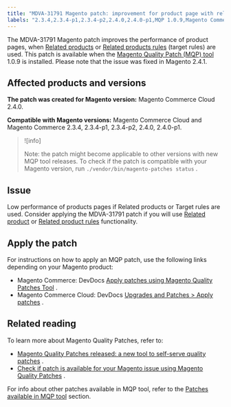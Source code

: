 ```yaml
---
title: "MDVA-31791 Magento patch: improvement for product page with related products and target rules"
labels: "2.3.4,2.3.4-p1,2.3.4-p2,2.4.0,2.4.0-p1,MQP 1.0.9,Magento Commerce,Magento Commerce Cloud,Magento Quality Patches,performance,product page,support tools"
---
```


The MDVA-31791 Magento patch improves the performance of product pages, when [Related products](https://docs.magento.com/user-guide/catalog/settings-advanced-related-products.html) or [Related products rules](https://docs.magento.com/user-guide/marketing/product-related-rules.html) (target rules) are used. This patch is available when the [Magento Quality Patch (MQP) tool](https://support.magento.com/hc/en-us/articles/360047139492) 1.0.9 is installed. Please note that the issue was fixed in Magento 2.4.1.

## Affected products and versions

 **The patch was created for Magento version:** Magento Commerce Cloud 2.4.0.

 **Compatible with Magento versions:** Magento Commerce Cloud and Magento Commerce 2.3.4, 2.3.4-p1, 2.3.4-p2, 2.4.0, 2.4.0-p1.

>![info]
>
>Note: the patch might become applicable to other versions with new MQP tool releases. To check if the patch is compatible with your Magento version, run `./vendor/bin/magento-patches status` .

## Issue

Low performance of products pages if Related products or Target rules are used. Consider applying the MDVA-31791 patch if you will use [Related product](https://docs.magento.com/user-guide/catalog/settings-advanced-related-products.html) or [Related product rules](https://docs.magento.com/user-guide/marketing/product-related-rules.html) functionality.

## Apply the patch

For instructions on how to apply an MQP patch, use the following links depending on your Magento product:

* Magento Commerce: DevDocs [Apply patches using Magento Quality Patches Tool](https://devdocs.magento.com/guides/v2.4/comp-mgr/patching/mqp.html) .
* Magento Commerce Cloud: DevDocs [Upgrades and Patches > Apply patches](https://devdocs.magento.com/cloud/project/project-patch.html) .

## Related reading

To learn more about Magento Quality Patches, refer to:

* [Magento Quality Patches released: a new tool to self-serve quality patches](https://support.magento.com/hc/en-us/articles/360047139492) .
* [Check if patch is available for your Magento issue using Magento Quality Patches](https://support.magento.com/hc/en-us/articles/360047125252) .

For info about other patches available in MQP tool, refer to the [Patches available in MQP tool](https://support.magento.com/hc/en-us/sections/360010506631-Patches-available-in-MQP-tool-) section.